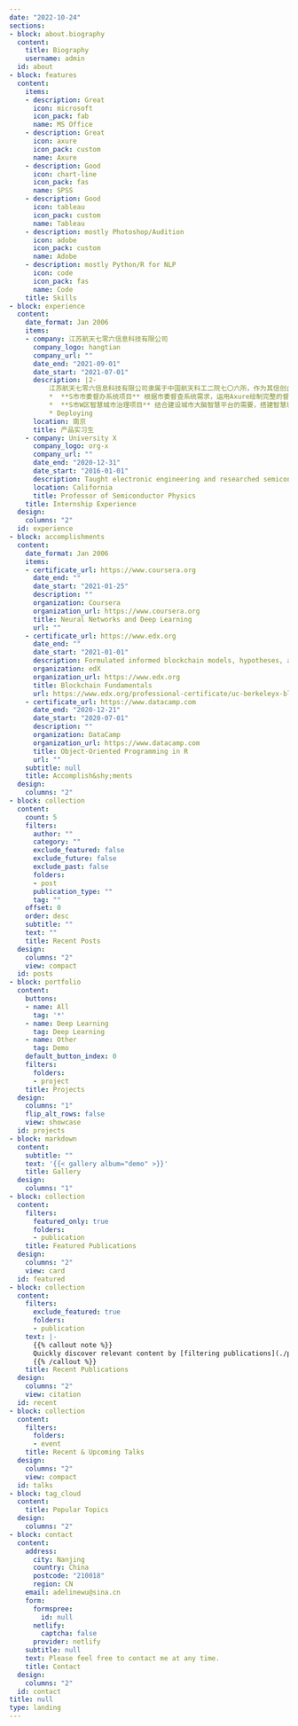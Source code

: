 ```yaml
---
date: "2022-10-24"
sections:
- block: about.biography
  content:
    title: Biography
    username: admin
  id: about
- block: features
  content:
    items:
    - description: Great
      icon: microsoft
      icon_pack: fab
      name: MS Office
    - description: Great
      icon: axure
      icon_pack: custom
      name: Axure
    - description: Good
      icon: chart-line
      icon_pack: fas
      name: SPSS
    - description: Good
      icon: tableau
      icon_pack: custom
      name: Tableau
    - description: mostly Photoshop/Audition
      icon: adobe
      icon_pack: custom
      name: Adobe
    - description: mostly Python/R for NLP
      icon: code
      icon_pack: fas
      name: Code
    title: Skills
- block: experience
  content:
    date_format: Jan 2006
    items:
    - company: 江苏航天七零六信息科技有限公司
      company_logo: hangtian
      company_url: ""
      date_end: "2021-09-01"
      date_start: "2021-07-01"
      description: |2-
          江苏航天七零六信息科技有限公司隶属于中国航天科工二院七〇六所，作为其信创企业总部，在党、政、军相关领域深度参与信创建设。实习期间，我主要负责完成的工作包括：
          *  **S市市委督办系统项目** 根据市委督查系统需求，运用Axure绘制完整的督办系统模拟原型，并撰写相应的督办系统用户操作手册。您可点击[此处](https://z6ldg3.axshare.com)预览该原型(access code:202108)。
          *  **S市W区智慧城市治理项目** 结合建设城市大脑智慧平台的需要，搭建智慧城市治理指挥中心。您可点击[此处](https://ycdfav.axshare.com)预览该可视化看板(access code:202108)。
          * Deploying
      location: 南京
      title: 产品实习生
    - company: University X
      company_logo: org-x
      company_url: ""
      date_end: "2020-12-31"
      date_start: "2016-01-01"
      description: Taught electronic engineering and researched semiconductor physics.
      location: California
      title: Professor of Semiconductor Physics
    title: Internship Experience
  design:
    columns: "2"
  id: experience
- block: accomplishments
  content:
    date_format: Jan 2006
    items:
    - certificate_url: https://www.coursera.org
      date_end: ""
      date_start: "2021-01-25"
      description: ""
      organization: Coursera
      organization_url: https://www.coursera.org
      title: Neural Networks and Deep Learning
      url: ""
    - certificate_url: https://www.edx.org
      date_end: ""
      date_start: "2021-01-01"
      description: Formulated informed blockchain models, hypotheses, and use cases.
      organization: edX
      organization_url: https://www.edx.org
      title: Blockchain Fundamentals
      url: https://www.edx.org/professional-certificate/uc-berkeleyx-blockchain-fundamentals
    - certificate_url: https://www.datacamp.com
      date_end: "2020-12-21"
      date_start: "2020-07-01"
      description: ""
      organization: DataCamp
      organization_url: https://www.datacamp.com
      title: Object-Oriented Programming in R
      url: ""
    subtitle: null
    title: Accomplish&shy;ments
  design:
    columns: "2"
- block: collection
  content:
    count: 5
    filters:
      author: ""
      category: ""
      exclude_featured: false
      exclude_future: false
      exclude_past: false
      folders:
      - post
      publication_type: ""
      tag: ""
    offset: 0
    order: desc
    subtitle: ""
    text: ""
    title: Recent Posts
  design:
    columns: "2"
    view: compact
  id: posts
- block: portfolio
  content:
    buttons:
    - name: All
      tag: '*'
    - name: Deep Learning
      tag: Deep Learning
    - name: Other
      tag: Demo
    default_button_index: 0
    filters:
      folders:
      - project
    title: Projects
  design:
    columns: "1"
    flip_alt_rows: false
    view: showcase
  id: projects
- block: markdown
  content:
    subtitle: ""
    text: '{{< gallery album="demo" >}}'
    title: Gallery
  design:
    columns: "1"
- block: collection
  content:
    filters:
      featured_only: true
      folders:
      - publication
    title: Featured Publications
  design:
    columns: "2"
    view: card
  id: featured
- block: collection
  content:
    filters:
      exclude_featured: true
      folders:
      - publication
    text: |-
      {{% callout note %}}
      Quickly discover relevant content by [filtering publications](./publication/).
      {{% /callout %}}
    title: Recent Publications
  design:
    columns: "2"
    view: citation
  id: recent
- block: collection
  content:
    filters:
      folders:
      - event
    title: Recent & Upcoming Talks
  design:
    columns: "2"
    view: compact
  id: talks
- block: tag_cloud
  content:
    title: Popular Topics
  design:
    columns: "2"
- block: contact
  content:
    address:
      city: Nanjing
      country: China
      postcode: "210018"
      region: CN
    email: adelinewu@sina.cn
    form:
      formspree:
        id: null
      netlify:
        captcha: false
      provider: netlify
    subtitle: null
    text: Please feel free to contact me at any time.
    title: Contact
  design:
    columns: "2"
  id: contact
title: null
type: landing
---
```

